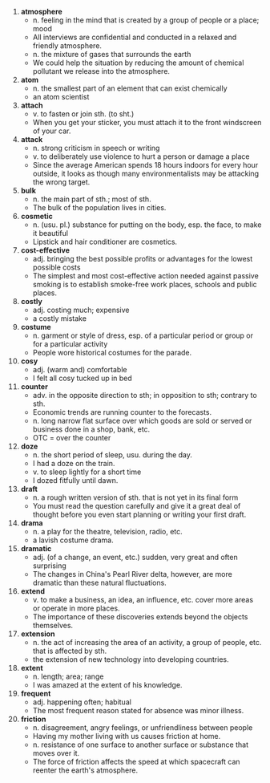 1. **atmosphere**
   - n. feeling in the mind that is created by a group of people or a place; mood
   - All interviews are confidential and conducted in a relaxed and friendly atmosphere.
   - n. the mixture of gases that surrounds the earth
   - We could help the situation by reducing the amount of chemical pollutant we release into the atmosphere.
2. **atom**
   - n. the smallest part of an element that can exist chemically
   - an atom scientist
3. **attach**
   - v. to fasten or join sth. (to sht.)
   - When you get your sticker, you must attach it to the front windscreen of your car.
4. **attack**
   - n. strong criticism in speech or writing
   - v. to deliberately use violence to hurt a person or damage a place
   - Since the average American spends 18 hours indoors for every hour outside, it looks as though many environmentalists may be attacking the wrong target.
5. **bulk**
   - n. the main part of sth.; most of sth.
   - The bulk of the population lives in cities.
6. **cosmetic**
   - n. (usu. pl.) substance for putting on the body, esp. the face, to make it beautiful
   - Lipstick and hair conditioner are cosmetics.
7. **cost-effective**
   - adj. bringing the best possible profits or advantages for the lowest possible costs
   - The simplest and most cost-effective action needed against passive smoking is to establish smoke-free work places, schools and public places.
8. **costly**
   - adj. costing much; expensive
   - a costly mistake
9. **costume**
   - n. garment or style of dress, esp. of a particular period or group or for a particular activity
   - People wore historical costumes for the parade.
10. **cosy**
    - adj. (warm and) comfortable
    - I felt all cosy tucked up in bed
11. **counter**
    - adv. in the opposite direction to sth; in opposition to sth; contrary to sth.
    - Economic trends are running counter to the forecasts.
    - n. long narrow flat surface over which goods are sold or served or business done in a shop, bank, etc.
    - OTC = over the counter
12. **doze**
    - n. the short period of sleep, usu. during the day.
    - I had a doze on the train.
    - v. to sleep lightly for a short time
    - I dozed fitfully until dawn.
13. **draft**
    - n. a rough written version of sth. that is not yet in its final form
    - You must read the question carefully and give it a great deal of thought before you even start planning or writing your first draft.
14. **drama**
    - n. a play for the theatre, television, radio, etc.
    - a lavish costume drama.
15. **dramatic**
    - adj. (of a change, an event, etc.) sudden, very great and often surprising
    - The changes in China's Pearl River delta, however, are more dramatic than these natural fluctuations.
16. **extend**
    - v. to make a business, an idea, an influence, etc. cover more areas or operate in more places.
    - The importance of these discoveries extends beyond the objects themselves.
17. **extension**
    - n. the act of increasing the area of an activity, a group of people, etc. that is affected by sth.
    - the  extension of new technology into developing countries.
18. **extent**
    - n. length; area; range
    - I was amazed at the extent of his knowledge.
19. **frequent**
    - adj. happening often; habitual
    - The most frequent reason stated for absence was minor illness.
20. **friction**
    - n. disagreement, angry feelings, or unfriendliness between people
    - Having my mother living with us causes friction at home.
    - n. resistance of one surface to another surface or substance that moves over it.
    - The force of friction affects the speed at which spacecraft can reenter the earth's atmosphere.